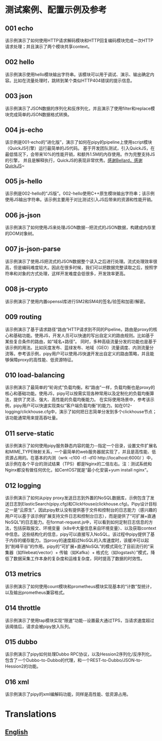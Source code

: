 # 测试案例、配置示例及参考

## 001 echo

该示例演示了如何使用HTTP请求解码模块和HTTP回复编码模块完成一次HTTP请求处理；并且演示了两个模块共享context。

## 002 hello

该示例演示使用hello模块输出字符串。该模块可以用于调试、演示、输出确定内容。比如在流量处理时，跳转到某个类似HTTP404错误的提示信息。

## 003 json

该示例演示了JSON数据的序列化和反序列化，并且演示了使用filter和replace模块完成简单的JSON数据格式转换。

## 004 js-echo

该示例是001-echo的“进化版”，演示了如何在pipy的pipeline上使用script模块（QuickJS引擎）运行最简单的JS代码。
基于开发团队测试，引入QuickJS，在最低情况下，会带来10%的性能开销，和额外1.5M的内存使用。作为完整支持JS的引擎，
并且是解释执行，QuickJS的表现非常优秀。[感谢Bellard，感谢QuickJS](https://github.com/bellard/quickjs)~

## 005 js-hello

该示例是002-hello的“JS版”。002-hello使用C++原生模块输出字符串；该示例使用JS输出字符串。该示例主要用于对比测试引入JS后带来的资源和性能开销。

## 006 js-json

该示例演示了如何使用JS来处理JSON数据--把流式的JSON数据，构建成内存里的DOM对象树。

## 007 js-json-parse

该示例演示了使用JS把流式的JSON数据整个读入之后进行处理。流式处理效率很高，但是编码难度较大。因此在很多时候，我们可以把数据完整读取之后，按照字符串和对象的方式处理，这样开发难度会低很多，开发效率更高。

## 008 js-crypto

该示例演示了使用内置openssl库进行SM2和SM4的签名/验签和加密/解密。

## 009 routing

该示例演示了基于请求路径“路由”HTTP请求到不同的Pipeline。路由是proxy的核心和基础功能。使用JS，开发人员可以快速的写出自定义的路由规则。比如基于某些复合条件的路由，如“域名+路径”。
同时，多种高级流量分发的功能也是基于该示例的用法。比如灰度发布、蓝绿发布、地域（GEO）流量调度、内测流量分流等。参考该示例，pipy用户可以使用JS快速开发出自定义的路由策略，并且能够保障proxy的高性能、低资源特征。

## 010 load-balancing

该示例演示了最简单的“轮询式”负载均衡。和“路由”一样，负载均衡也是proxy的核心和基础功能。使用JS，pipy可以按需实现各种常用以及定制化的负载均衡算法，提供了灵活、强大、高性能的负载均衡能力。
在实际使用场景中，参考该示例，pipy用户可以快速实现类似“客户端负载均衡”的能力。如在012-logging/clickhouse.cfg中，演示了如何把日志简单分发到多个clickhouse节点；该功能通常用来提高吞吐量。

## 011 serve-static

该示例演示了如何使用pipy服务静态内容的能力--指定一个目录，设置文件扩展名和MIME_TYPE映射关系，一个最简单的web服务器就实现了，并且是高性能、低资源占用的。在基本的内测（wrk -c100 -t1 -d10 http://localhost:6000/ ）中，该示例在各个平台的测试结果（TPS）都是Nginx的二倍左右。注：测试系统和Nginx都没有做任何优化，如CentOS7就是“最小化安装+yum install nginx”。

## 012 logging

该示例演示了如何从pipy proxy发送日志到外置的NoSQL数据库，示例包含了发送日志到ElasticSearch(pipy.cfg)和ClickHouse(clickhouse.cfg)。Pipy设计目标之一是“云原生”，因此pipy默认没有提供基于文件和控制台的日志能力（感兴趣的用户可以基于该示例扩展支持文件日志和控制台日志），而是提供了“可扩展+直通NoSQL”的日志能力。在format-request.js中，可以看到如何定制日志信息的方法，包括获取报文、环境变量（k8s中大量信息来自环境变量）、以及获取context中信息。这些结构化的信息，pipy可以直接写入NoSQL。该过程中pipy提供了基于内存的缓存能力。当proxy的速度超过NoSQL的入库速度时，该缓冲可以起到“削峰平谷”的作用。pipy的“可扩展+直通NoSQL”的模式简化了目前流行的“采集器（如filebeat/vector）+ 传输（如Kafka）+ 格式化（如logstash）”模式，降低了数据采集工作本身的复杂度和运维复杂度，同时提高了数据的时效性。

## 013 metrics

该示例演示了如何使用count模块和prometheus模块实现基本的“计数”型统计，以及输出prometheus兼容格式。

## 014 throttle

该示例演示了使用tap模块实现“限速”功能--设置最大通过TPS，当请求速度超过该阈值后，请求会被pipy放入队列。

## 015 dubbo

该示例演示了pipy如何处理Dubbo RPC协议，以及Hession2序列化/反序列化。包含了一个Dubbo-to-Dubbo的代理，和一个REST-to-Dubbo/JSON-to-Hession2的功能。

## 016 xml

该示例演示了pipy的xml编解码功能，同样是高性能、低资源占用。

# Translations

## [English](https://github.com/flomesh-io/pipy/blob/main/test/README.md)
